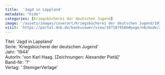 ```yaml
---
title:  'Jagd in Lappland'
metadate: "hide"
categories: [Kriegsbücherei der deutschen Jugend]
image: '/assets/images/coverart/Kriegsbücherei der deutschen Jugend/1071874586_00000010.jpg'
visit: 'https://portal.dnb.de/bookviewer/view/1071874586#page/n0/mode/2up'
---
```

Titel: 'Jagd in Lappland' <br>
Serie: 'Kriegsbücherei der deutschen Jugend' <br>
Jahr: '1944' <br>
AutorIn: 'von Karl Haag. [Zeichnungen: Alexander Pietä]' <br>
Band-Nr: '?' <br>
Verlag: ' SteinigerVerlage'